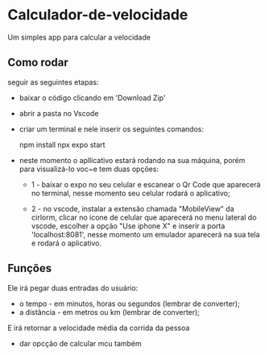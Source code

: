 # Calculador-de-velocidade

Um simples app para calcular a velocidade

## Como rodar
seguir as seguintes etapas:
- baixar o código clicando em 'Download Zip'
- abrir a pasta no Vscode
- criar um terminal e nele inserir os seguintes comandos:

  npm install
  npx expo start
- neste momento o apllicativo estará rodando na sua máquina, porém para visualizá-lo voc~e tem duas opções:
  
 
  - 1 - baixar o expo no seu celular e escanear o Qr Code que aparecerá no terminal, nesse momento seu celular rodará o aplicativo;

  - 2 - no vscode, instalar a extensão chamada "MobileView" da cirlorm, clicar no icone de celular que aparecerá no menu lateral do vscode, escolher a opção "Use iphone X" e inserir a porta 'localhost:8081', nesse momento um emulador aparecerá na sua tela e rodará o aplicativo.

## Funções

Ele irá pegar duas entradas do usuário: 
- o tempo - em minutos, horas ou segundos (lembrar de converter);
- a distância - em metros ou km (lembrar de converter);

E irá retornar a velocidade média da corrida da pessoa

- dar opcção de calcular mcu também
